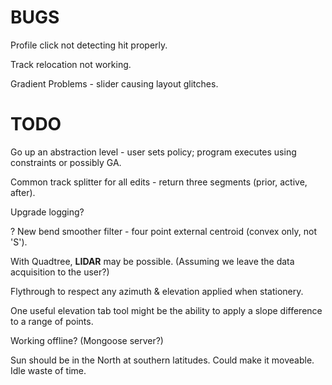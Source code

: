 

# BUGS

Profile click not detecting hit properly.

Track relocation not working.

Gradient Problems - slider causing layout glitches.

# TODO

Go up an abstraction level - user sets policy; program executes using constraints or possibly GA.

Common track splitter for all edits - return three segments (prior, active, after).

Upgrade logging?

? New bend smoother filter - four point external centroid (convex only, not 'S').

With Quadtree, **LIDAR** may be possible. 
(Assuming we leave the data acquisition to the user?)

Flythrough to respect any azimuth & elevation applied when stationery.

One useful elevation tab tool might be the ability to apply a slope difference to a range of points.

Working offline? (Mongoose server?)

Sun should be in the North at southern latitudes. Could make it moveable. Idle waste of time.

